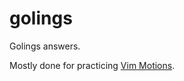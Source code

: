 # golings

Golings answers.

Mostly done for practicing [Vim Motions](https://medium.com/@sistlagautham/vim-motions-and-why-they-are-amazing-47ef204b45a6).

